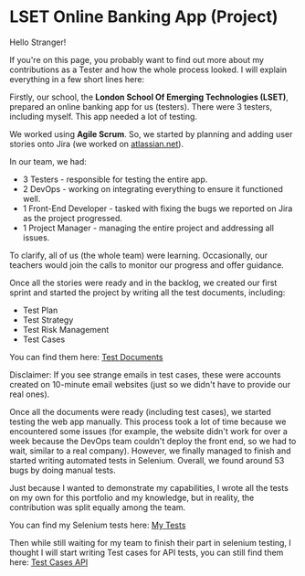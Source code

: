 # LSET Online Banking App (Project)

Hello Stranger!

If you're on this page, you probably want to find out more about my contributions as a Tester and how the whole process looked. I will explain everything in a few short lines here:

Firstly, our school, the **London School Of Emerging Technologies (LSET)**, prepared an online banking app for us (testers). There were 3 testers, including myself. This app needed a lot of testing.

We worked using **Agile Scrum**. So, we started by planning and adding user stories onto Jira (we worked on [atlassian.net](https://www.atlassian.net)).

In our team, we had:
- 3 Testers - responsible for testing the entire app.
- 2 DevOps - working on integrating everything to ensure it functioned well.
- 1 Front-End Developer - tasked with fixing the bugs we reported on Jira as the project progressed.
- 1 Project Manager - managing the entire project and addressing all issues.

To clarify, all of us (the whole team) were learning. Occasionally, our teachers would join the calls to monitor our progress and offer guidance.

Once all the stories were ready and in the backlog, we created our first sprint and started the project by writing all the test documents, including:
- Test Plan
- Test Strategy
- Test Risk Management
- Test Cases

You can find them here: [Test Documents](https://drive.google.com/drive/folders/1VPrYV-K0rIFvv37PQZCjflE1e2OcZtGI?usp=sharing)

Disclaimer: If you see strange emails in test cases, these were accounts created on 10-minute email websites (just so we didn't have to provide our real ones).

Once all the documents were ready (including test cases), we started testing the web app manually. This process took a lot of time because we encountered some issues (for example, the website didn't work for over a week because the DevOps team couldn't deploy the front end, so we had to wait, similar to a real company). However, we finally managed to finish and started writing automated tests in Selenium. Overall, we found around 53 bugs by doing manual tests.

Just because I wanted to demonstrate my capabilities, I wrote all the tests on my own for this portfolio and my knowledge, but in reality, the contribution was split equally among the team.

You can find my Selenium tests here: [My Tests](https://github.com/Lisorek/LSET-Banking-App-Project/tree/main/src/main/java)

Then while still waiting for my team to finish their part in selenium testing, I thought I will start writing Test cases for API tests, you can still find them here: [Test Cases API](https://docs.google.com/spreadsheets/d/1S8K-cnSpvLZutXFtXi6KGaPK8EknD1e_wborZwLQheA/edit#gid=0)

